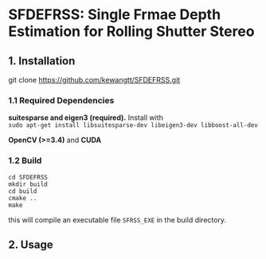 # SFDEFRSS: Single Frmae Depth Estimation for Rolling Shutter Stereo

## 1. Installation
git clone https://github.com/kewangtt/SFDEFRSS.git

### 1.1 Required Dependencies
**suitesparse and eigen3 (required).** Install with  
`sudo apt-get install libsuitesparse-dev libeigen3-dev libboost-all-dev`  

**OpenCV (>=3.4)** and **CUDA**

### 1.2 Build
```
cd SFDEFRSS  
mkdir build
cd build
cmake ..
make
```  
this will compile an executable file `SFRSS_EXE` in the build directory.

## 2. Usage
